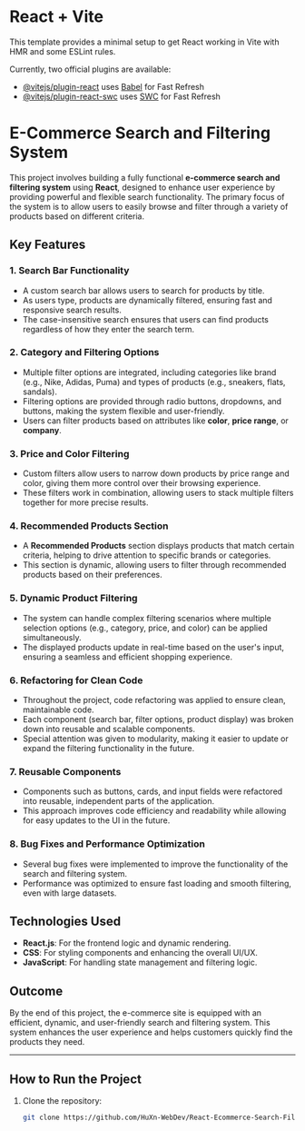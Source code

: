 # React + Vite

This template provides a minimal setup to get React working in Vite with HMR and some ESLint rules.

Currently, two official plugins are available:

- [@vitejs/plugin-react](https://github.com/vitejs/vite-plugin-react/blob/main/packages/plugin-react/README.md) uses [Babel](https://babeljs.io/) for Fast Refresh
- [@vitejs/plugin-react-swc](https://github.com/vitejs/vite-plugin-react-swc) uses [SWC](https://swc.rs/) for Fast Refresh


# E-Commerce Search and Filtering System

This project involves building a fully functional **e-commerce search and filtering system** using **React**, designed to enhance user experience by providing powerful and flexible search functionality. The primary focus of the system is to allow users to easily browse and filter through a variety of products based on different criteria.

## Key Features

### 1. Search Bar Functionality
- A custom search bar allows users to search for products by title.
- As users type, products are dynamically filtered, ensuring fast and responsive search results.
- The case-insensitive search ensures that users can find products regardless of how they enter the search term.

### 2. Category and Filtering Options
- Multiple filter options are integrated, including categories like brand (e.g., Nike, Adidas, Puma) and types of products (e.g., sneakers, flats, sandals).
- Filtering options are provided through radio buttons, dropdowns, and buttons, making the system flexible and user-friendly.
- Users can filter products based on attributes like **color**, **price range**, or **company**.

### 3. Price and Color Filtering
- Custom filters allow users to narrow down products by price range and color, giving them more control over their browsing experience.
- These filters work in combination, allowing users to stack multiple filters together for more precise results.

### 4. Recommended Products Section
- A **Recommended Products** section displays products that match certain criteria, helping to drive attention to specific brands or categories.
- This section is dynamic, allowing users to filter through recommended products based on their preferences.

### 5. Dynamic Product Filtering
- The system can handle complex filtering scenarios where multiple selection options (e.g., category, price, and color) can be applied simultaneously.
- The displayed products update in real-time based on the user's input, ensuring a seamless and efficient shopping experience.

### 6. Refactoring for Clean Code
- Throughout the project, code refactoring was applied to ensure clean, maintainable code.
- Each component (search bar, filter options, product display) was broken down into reusable and scalable components.
- Special attention was given to modularity, making it easier to update or expand the filtering functionality in the future.

### 7. Reusable Components
- Components such as buttons, cards, and input fields were refactored into reusable, independent parts of the application.
- This approach improves code efficiency and readability while allowing for easy updates to the UI in the future.

### 8. Bug Fixes and Performance Optimization
- Several bug fixes were implemented to improve the functionality of the search and filtering system.
- Performance was optimized to ensure fast loading and smooth filtering, even with large datasets.

## Technologies Used
- **React.js**: For the frontend logic and dynamic rendering.
- **CSS**: For styling components and enhancing the overall UI/UX.
- **JavaScript**: For handling state management and filtering logic.

## Outcome
By the end of this project, the e-commerce site is equipped with an efficient, dynamic, and user-friendly search and filtering system. This system enhances the user experience and helps customers quickly find the products they need.

---

## How to Run the Project
1. Clone the repository:
   ```bash
   git clone https://github.com/HuXn-WebDev/React-Ecommerce-Search-Filter.git

